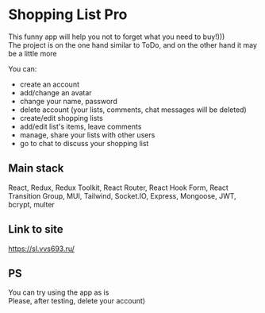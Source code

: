 # Shopping List Pro
This funny app will help you not to forget what you need to buy!)))\
The project is on the one hand similar to ToDo, and on the other hand it may be a little more

You can:
- create an account
- add/change an avatar
- change your name, password
- delete account (your lists, comments, chat messages will be deleted)
- create/edit shopping lists
- add/edit list's items, leave comments
- manage, share your lists with other users
- go to chat to discuss your shopping list
## Main stack
React, Redux, Redux Toolkit, React Router, React Hook Form, React Transition Group, MUI, Tailwind, Socket.IO, Express, Mongoose, JWT, bcrypt, multer
## Link to site
https://sl.vvs693.ru/
## PS
You can try using the app as is\
Please, after testing, delete your account)